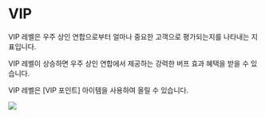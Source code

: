 # VIP

 VIP 레벨은 우주 상인 연합으로부터 얼마나 중요한 고객으로 평가되는지를 나타내는 지표입니다.

VIP 레벨이 상승하면 우주 상인 연합에서 제공하는 강력한 버프 효과 혜택을 받을 수 있습니다.

VIP 레벨은 [VIP 포인트] 아이템을 사용하여 올릴 수 있습니다.

![](https://s3.ap-northeast-2.amazonaws.com/an2img/guide/804_001VIPLevel.png)